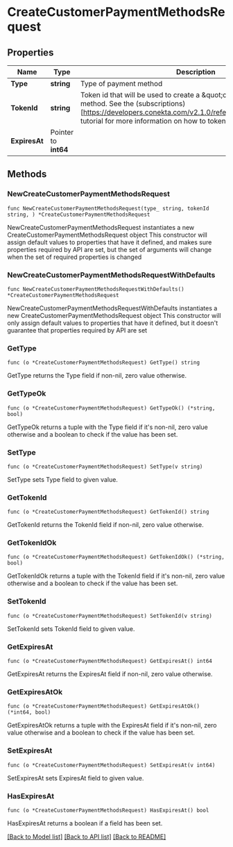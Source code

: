 # CreateCustomerPaymentMethodsRequest

## Properties

Name | Type | Description | Notes
------------ | ------------- | ------------- | -------------
**Type** | **string** | Type of payment method | 
**TokenId** | **string** | Token id that will be used to create a \&quot;card\&quot; type payment method. See the (subscriptions)[https://developers.conekta.com/v2.1.0/reference/createsubscription] tutorial for more information on how to tokenize cards. | 
**ExpiresAt** | Pointer to **int64** |  | [optional] 

## Methods

### NewCreateCustomerPaymentMethodsRequest

`func NewCreateCustomerPaymentMethodsRequest(type_ string, tokenId string, ) *CreateCustomerPaymentMethodsRequest`

NewCreateCustomerPaymentMethodsRequest instantiates a new CreateCustomerPaymentMethodsRequest object
This constructor will assign default values to properties that have it defined,
and makes sure properties required by API are set, but the set of arguments
will change when the set of required properties is changed

### NewCreateCustomerPaymentMethodsRequestWithDefaults

`func NewCreateCustomerPaymentMethodsRequestWithDefaults() *CreateCustomerPaymentMethodsRequest`

NewCreateCustomerPaymentMethodsRequestWithDefaults instantiates a new CreateCustomerPaymentMethodsRequest object
This constructor will only assign default values to properties that have it defined,
but it doesn't guarantee that properties required by API are set

### GetType

`func (o *CreateCustomerPaymentMethodsRequest) GetType() string`

GetType returns the Type field if non-nil, zero value otherwise.

### GetTypeOk

`func (o *CreateCustomerPaymentMethodsRequest) GetTypeOk() (*string, bool)`

GetTypeOk returns a tuple with the Type field if it's non-nil, zero value otherwise
and a boolean to check if the value has been set.

### SetType

`func (o *CreateCustomerPaymentMethodsRequest) SetType(v string)`

SetType sets Type field to given value.


### GetTokenId

`func (o *CreateCustomerPaymentMethodsRequest) GetTokenId() string`

GetTokenId returns the TokenId field if non-nil, zero value otherwise.

### GetTokenIdOk

`func (o *CreateCustomerPaymentMethodsRequest) GetTokenIdOk() (*string, bool)`

GetTokenIdOk returns a tuple with the TokenId field if it's non-nil, zero value otherwise
and a boolean to check if the value has been set.

### SetTokenId

`func (o *CreateCustomerPaymentMethodsRequest) SetTokenId(v string)`

SetTokenId sets TokenId field to given value.


### GetExpiresAt

`func (o *CreateCustomerPaymentMethodsRequest) GetExpiresAt() int64`

GetExpiresAt returns the ExpiresAt field if non-nil, zero value otherwise.

### GetExpiresAtOk

`func (o *CreateCustomerPaymentMethodsRequest) GetExpiresAtOk() (*int64, bool)`

GetExpiresAtOk returns a tuple with the ExpiresAt field if it's non-nil, zero value otherwise
and a boolean to check if the value has been set.

### SetExpiresAt

`func (o *CreateCustomerPaymentMethodsRequest) SetExpiresAt(v int64)`

SetExpiresAt sets ExpiresAt field to given value.

### HasExpiresAt

`func (o *CreateCustomerPaymentMethodsRequest) HasExpiresAt() bool`

HasExpiresAt returns a boolean if a field has been set.


[[Back to Model list]](../README.md#documentation-for-models) [[Back to API list]](../README.md#documentation-for-api-endpoints) [[Back to README]](../README.md)


